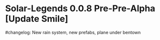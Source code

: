 # Solar-Legends 0.0.8 Pre-Pre-Alpha [Update Smile]

#changelog:
New rain system, new prefabs, plane under bentown